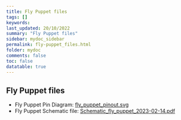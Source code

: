 ```yaml
---
title: Fly Puppet files
tags: []
keywords: 
last_updated: 20/10/2022
summary: "Fly Puppet files"
sidebar: mydoc_sidebar
permalink: fly-puppet_files.html
folder: mydoc
comments: false
toc: false
datatable: true
---
```

## Fly Puppet files


- Fly Puppet Pin Diagram: [fly_puppet_pinout.svg](https://github.com/Mellow-3D/Fly-Puppet/blob/main/Hardware/fly_puppet_pinout.svg)
- Fly Puppet Schematic file: [Schematic_fly_puppet_2023-02-14.pdf](https://github.com/Mellow-3D/Fly-Puppet/blob/main/Hardware/Schematic_fly_puppet_2023-02-14.pdf)
